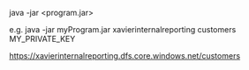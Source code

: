 java -jar <program.jar> <storageAccountName> <blobContainer> <accessKey>

e.g. java -jar myProgram.jar xavierinternalreporting customers MY_PRIVATE_KEY

 https://xavierinternalreporting.dfs.core.windows.net/customers